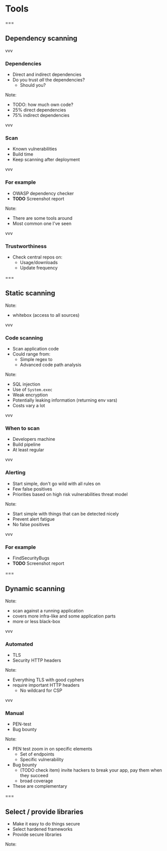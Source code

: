 # Tools

===

## Dependency scanning

vvv

### Dependencies
* Direct and indirect dependencies
* Do you trust _all_ the dependencies?
  * Should you?

Note:
* TODO: how much own code?
* 25% direct dependencies
* 75% indirect dependencies

vvv

### Scan
* Known vulnerabilities
* Build time
* Keep scanning after deployment

vvv

### For example
* OWASP dependency checker
* **TODO** Screenshot report

Note:
* There are some tools around
* Most common one I've seen

vvv

### Trustworthiness
* Check central repos on:
  * Usage/downloads
  * Update frequency
  
===

## Static scanning

Note:
* whitebox (access to all sources)

vvv

### Code scanning
* Scan application code
* Could range from:
  * Simple regex
    to
  * Advanced code path analysis

Note:
* SQL injection
* Use of `System.exec`
* Weak encryption
* Potentially leaking information (returning env vars)
* Costs vary a lot

vvv

### When to scan
* Developers machine
* Build pipeline
* At least regular

vvv

### Alerting
* Start simple, don't go wild with all rules on
* Few false positives
* Priorities based on high risk vulnerabilities threat model

Note:
* Start simple with things that can be detected nicely
* Prevent alert fatigue
* No false positives

vvv

### For example
* FindSecurityBugs
* **TODO** Screenshot report

===

## Dynamic scanning

Note:
* scan against a running application
* covers more infra-like and some application parts
* more or less black-box

vvv

### Automated
* TLS
* Security HTTP headers

Note:
* Everything TLS with good cyphers
* require important HTTP headers
  * No wildcard for CSP

vvv

### Manual
* PEN-test
* Bug bounty

Note:
* PEN test zoom in on specific elements
  * Set of endpoints
  * Specific vulnerability
* Bug bounty
  * (TODO check item) invite hackers to break your app, pay them when they succeed
  * broad coverage
* These are complementary

===

## Select / provide libraries
* Make it easy to do things secure
* Select hardened frameworks
* Provide secure libraries

Note: